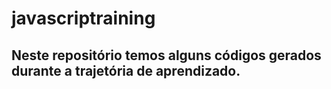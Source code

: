 # javascriptraining

## Neste repositório temos alguns códigos gerados durante  a trajetória de aprendizado.
